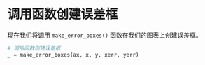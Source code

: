 # 调用函数创建误差框

现在我们将调用 `make_error_boxes()` 函数在我们的图表上创建误差框。

```python
# 调用函数创建误差框
_ = make_error_boxes(ax, x, y, xerr, yerr)
```
